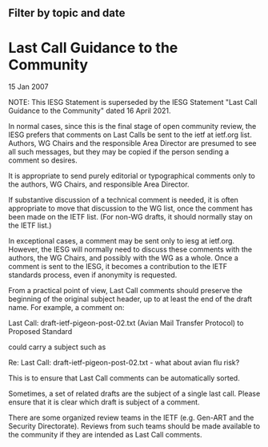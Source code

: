 Filter by topic and date
------------------------

Last Call Guidance to the Community
===================================

15 Jan 2007

NOTE: This IESG Statement is superseded by the IESG Statement "Last Call Guidance to the Community" dated 16 April 2021.

In normal cases, since this is the final stage of open community review, the IESG prefers that comments on Last Calls be sent to the ietf at ietf.org list. Authors, WG Chairs and the responsible Area Director are presumed to see all such messages, but they may be copied if the person sending a comment so desires. 

It is appropriate to send purely editorial or typographical comments only to the authors, WG Chairs, and responsible Area Director. 

If substantive discussion of a technical comment is needed, it is often appropriate to move that discussion to the WG list, once the comment has been made on the IETF list. (For non-WG drafts, it should normally stay on the IETF list.)

In exceptional cases, a comment may be sent only to iesg at ietf.org. However, the IESG will normally need to discuss these comments with the authors, the WG Chairs, and possibly with the WG as a whole. Once a comment is sent to the IESG, it becomes a contribution to the IETF standards process, even if anonymity is requested. 

From a practical point of view, Last Call comments should preserve the beginning of the original subject header, up to at least the end of the draft name. For example, a comment on: 

Last Call: draft-ietf-pigeon-post-02.txt (Avian Mail Transfer Protocol) to Proposed Standard 

could carry a subject such as 

Re: Last Call: draft-ietf-pigeon-post-02.txt - what about avian flu risk?

This is to ensure that Last Call comments can be automatically sorted. 

Sometimes, a set of related drafts are the subject of a single last call. Please ensure that it is clear which draft is subject of a comment. 

There are some organized review teams in the IETF (e.g. Gen-ART and the Security Directorate). Reviews from such teams should be made available to the community if they are intended as Last Call comments.

